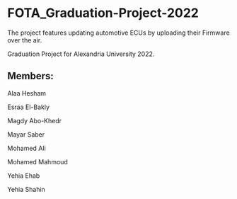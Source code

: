 # FOTA_Graduation-Project-2022
The project features updating automotive ECUs by uploading their Firmware over the air.

Graduation Project for Alexandria University 2022.

## Members:
Alaa Hesham

Esraa El-Bakly

Magdy Abo-Khedr

Mayar Saber

Mohamed Ali

Mohamed Mahmoud

Yehia Ehab

Yehia Shahin
